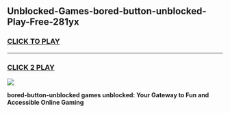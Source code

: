 
## Unblocked-Games-bored-button-unblocked-Play-Free-281yx
<h3>
<a href="https://premium76.site?title=bored-button-unblocked&ref=18A1">CLICK TO PLAY</a></h3>
<hr>

<h3>
<a href="https://premium76.site?title=bored-button-unblocked&ref=18A1">CLICK 2 PLAY</a>
  
</h3>

<a href="https://premium76.site?title=bored-button-unblocked&ref=18A1"><img src="https://clearcache.store/games.png"></a>


**bored-button-unblocked games unblocked: Your Gateway to Fun and Accessible Online Gaming**
